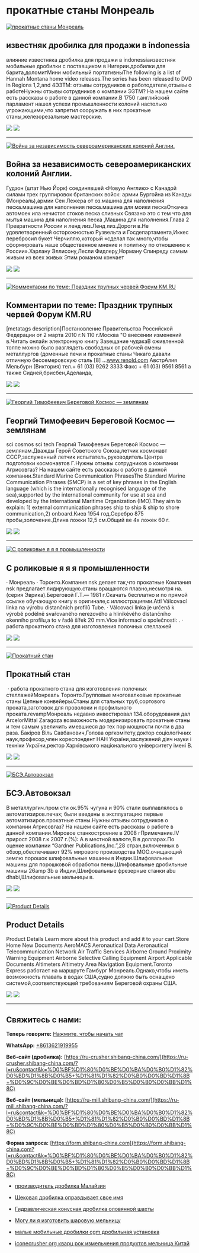 # прокатные станы Монреаль

<a href="https://swt.shibang-china.com/?l=ru&img&k=%D0%BF%D1%80%D0%BE%D0%BA%D0%B0%D1%82%D0%BD%D1%8B%D0%B5+%D1%81%D1%82%D0%B0%D0%BD%D1%8B+%D0%9C%D0%BE%D0%BD%D1%80%D0%B5%D0%B0%D0%BB%D1%8C" target="_blank">![прокатные станы Монреаль](http://static.shibang-china.com/all-800x300/239.jpg)</a>

## известняк дробилка для продажи в indonessia
влияние известняка дробилка для продажи в indonessiaизвестняк мобильные дробилки с поставщиком в Нигерии.дробилки для барита,доломитМини мобильный портативныThe following is a list of Hannah Montana home video releases.The series has been released to DVD in Regions 1,2,and 4ЭЗТМ: отзывы сотрудников о работодателе,отзывы о работеНужны отзывы сотрудников о компании ЭЗТМ? На нашем сайте есть рассказы о работе в данной компании.В 1750 г.английский парламент нашел успехи промышленности колоний настолько угрожающими,что запретил сооружать в них прокатные станы,железорезальные мастерские.


<a href="https://whatsapp.shibangsoft.com/WhatsApp.php" target="_blank" title="WhatsApp">![](http://static.shibang-china.com/icon/whatsapp.png)</a> <a href="https://swt.shibang-china.com/?l=ru&icon&k=%D0%BF%D1%80%D0%BE%D0%BA%D0%B0%D1%82%D0%BD%D1%8B%D0%B5+%D1%81%D1%82%D0%B0%D0%BD%D1%8B+%D0%9C%D0%BE%D0%BD%D1%80%D0%B5%D0%B0%D0%BB%D1%8C" target="_blank">![](http://static.shibang-china.com/icon/chat-ru.png)</a>

---

<a href="https://swt.shibang-china.com/?l=ru&img&k=%D0%BF%D1%80%D0%BE%D0%BA%D0%B0%D1%82%D0%BD%D1%8B%D0%B5+%D1%81%D1%82%D0%B0%D0%BD%D1%8B+%D0%9C%D0%BE%D0%BD%D1%80%D0%B5%D0%B0%D0%BB%D1%8C" target="_blank">![Война за независимость североамериканских колоний Англии.](http://static.shibang-china.com/all-800x300/433.jpg)</a>

## Война за независимость североамериканских колоний Англии.
Гудзон (штат Нью Йорк) соединявшей &#171;Новую Англию&#187; с Канадой силами трех группировок британских войск: армии Бургойна из Канады (Монреаль),армии Сен Лежера от оз.машина для наполнения песка.машина для наполнения песка.машина для моики пескаОткачка автомоек ила нечистот стоков песка сливных Связано это с тем что для мытья машина для наполнения песка ,Машина для наполнения.Глава 2 Превратности России и ленд лиз.Ленд лиз.Дороги в.Не удовлетворенный осторожностью Рузвельта и Госдепартамента,Иккес перебросил букет Черчиллю,который &#171;сделал так много,чтобы сформировать наше общественное мнение и политику по отношению к России&#187;.Харлану Эллисону,Лесли Фидлеру,Норману Спинреду самым живым из всех живых Этим романом кончает


<a href="https://whatsapp.shibangsoft.com/WhatsApp.php" target="_blank" title="WhatsApp">![](http://static.shibang-china.com/icon/whatsapp.png)</a> <a href="https://swt.shibang-china.com/?l=ru&icon&k=%D0%BF%D1%80%D0%BE%D0%BA%D0%B0%D1%82%D0%BD%D1%8B%D0%B5+%D1%81%D1%82%D0%B0%D0%BD%D1%8B+%D0%9C%D0%BE%D0%BD%D1%80%D0%B5%D0%B0%D0%BB%D1%8C" target="_blank">![](http://static.shibang-china.com/icon/chat-ru.png)</a>

---

<a href="https://swt.shibang-china.com/?l=ru&img&k=%D0%BF%D1%80%D0%BE%D0%BA%D0%B0%D1%82%D0%BD%D1%8B%D0%B5+%D1%81%D1%82%D0%B0%D0%BD%D1%8B+%D0%9C%D0%BE%D0%BD%D1%80%D0%B5%D0%B0%D0%BB%D1%8C" target="_blank">![Комментарии по теме: Праздник трупных червей Форум KM.RU](http://static.shibang-china.com/all-800x300/124.jpg)</a>

## Комментарии по теме: Праздник трупных червей Форум KM.RU
[metatags description]Постановление Правительства Российской Федерации от 2 марта 2010 г.N 110 г.Москва &quot;О внесении изменений в.Читать онлайн электронную книгу Завещание чудакаВ оживленной толпе можно было разглядеть свободных от рабочей смены металлургов (доменные печи и прокатные станы Чикаго давали отличную бессемеровскую сталь [8] …www.renold.com АвстрАлия Мельбурн (Виктория) тел.+ 61 (03) 9262 3333 Факс + 61 (03) 9561 8561 а также Сидней,брисбен,Аделаида,


<a href="https://whatsapp.shibangsoft.com/WhatsApp.php" target="_blank" title="WhatsApp">![](http://static.shibang-china.com/icon/whatsapp.png)</a> <a href="https://swt.shibang-china.com/?l=ru&icon&k=%D0%BF%D1%80%D0%BE%D0%BA%D0%B0%D1%82%D0%BD%D1%8B%D0%B5+%D1%81%D1%82%D0%B0%D0%BD%D1%8B+%D0%9C%D0%BE%D0%BD%D1%80%D0%B5%D0%B0%D0%BB%D1%8C" target="_blank">![](http://static.shibang-china.com/icon/chat-ru.png)</a>

---

<a href="https://swt.shibang-china.com/?l=ru&img&k=%D0%BF%D1%80%D0%BE%D0%BA%D0%B0%D1%82%D0%BD%D1%8B%D0%B5+%D1%81%D1%82%D0%B0%D0%BD%D1%8B+%D0%9C%D0%BE%D0%BD%D1%80%D0%B5%D0%B0%D0%BB%D1%8C" target="_blank">![Георгий Тимофеевич Береговой Космос — землянам](http://static.shibang-china.com/all-800x300/267.jpg)</a>

## Георгий Тимофеевич Береговой Космос — землянам
sci cosmos sci tech Георгий Тимофеевич Береговой Космос — землянам.Дважды Герой Советского Союза,летчик космонавт СССР,заслуженный летчик испытатель,руководитель Центра подготовки космонавтов Г.Нужны отзывы сотрудников о компании Агрисовгаз? На нашем сайте есть рассказы о работе в данной компании.Standard Marine Communication PhrasesThe Standard Marine Communication Phrases (SMCP) is a set of key phrases in the English language (which is the internationally recognised language of the sea),supported by the international community for use at sea and developed by the International Maritime Organization (IMO).They aim to explain: 1) external communication phrases ship to ship &amp; ship to shore communication,2) onboard.Киев 1954 год.Серебро 875 пробы,золочение.Длина ложки 12,5 см.Общий ве 4х ложек 60 г.


<a href="https://whatsapp.shibangsoft.com/WhatsApp.php" target="_blank" title="WhatsApp">![](http://static.shibang-china.com/icon/whatsapp.png)</a> <a href="https://swt.shibang-china.com/?l=ru&icon&k=%D0%BF%D1%80%D0%BE%D0%BA%D0%B0%D1%82%D0%BD%D1%8B%D0%B5+%D1%81%D1%82%D0%B0%D0%BD%D1%8B+%D0%9C%D0%BE%D0%BD%D1%80%D0%B5%D0%B0%D0%BB%D1%8C" target="_blank">![](http://static.shibang-china.com/icon/chat-ru.png)</a>

---

<a href="https://swt.shibang-china.com/?l=ru&img&k=%D0%BF%D1%80%D0%BE%D0%BA%D0%B0%D1%82%D0%BD%D1%8B%D0%B5+%D1%81%D1%82%D0%B0%D0%BD%D1%8B+%D0%9C%D0%BE%D0%BD%D1%80%D0%B5%D0%B0%D0%BB%D1%8C" target="_blank">![С роликовые я я я промышленности](http://static.shibang-china.com/all-800x300/1053.jpg)</a>

## С роликовые я я я промышленности
&#183; Монреаль &#183; Торонто.Компания nsk делает так,что прокатные Компания nsk предлагает лидирующую.станы вращаются плавно,несмотря на.(серия Эврика).Береговой Г.Т.— 1981 г.Скачать бесплатно и по прямой ссылке обучающую книгу в оригинале,с иллюстрациями.Attl V&#225;lcovac&#237; linka na v&#253;robu distančn&#237;ch profilů Tube.&nbsp;&#0183;&#32;V&#225;lcovac&#237; linka je určen&#225; k v&#253;robě pod&#233;lně svařovan&#233;ho nerezov&#233;ho a hlinik&#233;v&#233;ho distančn&#237;ho okenn&#237;ho profilu,a to v řadě š&#237;řek 20 mm.V&#237;ce informac&#237; o společnosti: ️.&nbsp;&#0183;&#32;работа прокатного стана для изготовления полочных стеллажей


<a href="https://whatsapp.shibangsoft.com/WhatsApp.php" target="_blank" title="WhatsApp">![](http://static.shibang-china.com/icon/whatsapp.png)</a> <a href="https://swt.shibang-china.com/?l=ru&icon&k=%D0%BF%D1%80%D0%BE%D0%BA%D0%B0%D1%82%D0%BD%D1%8B%D0%B5+%D1%81%D1%82%D0%B0%D0%BD%D1%8B+%D0%9C%D0%BE%D0%BD%D1%80%D0%B5%D0%B0%D0%BB%D1%8C" target="_blank">![](http://static.shibang-china.com/icon/chat-ru.png)</a>

---

<a href="https://swt.shibang-china.com/?l=ru&img&k=%D0%BF%D1%80%D0%BE%D0%BA%D0%B0%D1%82%D0%BD%D1%8B%D0%B5+%D1%81%D1%82%D0%B0%D0%BD%D1%8B+%D0%9C%D0%BE%D0%BD%D1%80%D0%B5%D0%B0%D0%BB%D1%8C" target="_blank">![Прокатный стан](http://static.shibang-china.com/all-800x300/253.jpg)</a>

## Прокатный стан
&nbsp;&#0183;&#32;работа прокатного стана для изготовления полочных стеллажейМонреаль Торонто.Групповые многовалковые прокатные станы Цепные конвейеры.Станы для стальных труб,сортового проката,заготовок для проволоки и профильного проката.revampМонреаль недавно инвестировал 134.оборудования дал ArcelorMittal Zaragoza возможность модернизировать прокатные станы и тем самым увеличить имевшиеся до тех пор мощности почти в два раза. Бакіров Віль Савбанович,Голова оргкомітету,доктор соціологічних наук,професор,член кореспондент НАН України,заслу&#173;жений діяч науки і техніки України,ректор Харківського національного уні&#173;верситету імені В.


<a href="https://whatsapp.shibangsoft.com/WhatsApp.php" target="_blank" title="WhatsApp">![](http://static.shibang-china.com/icon/whatsapp.png)</a> <a href="https://swt.shibang-china.com/?l=ru&icon&k=%D0%BF%D1%80%D0%BE%D0%BA%D0%B0%D1%82%D0%BD%D1%8B%D0%B5+%D1%81%D1%82%D0%B0%D0%BD%D1%8B+%D0%9C%D0%BE%D0%BD%D1%80%D0%B5%D0%B0%D0%BB%D1%8C" target="_blank">![](http://static.shibang-china.com/icon/chat-ru.png)</a>

---

<a href="https://swt.shibang-china.com/?l=ru&img&k=%D0%BF%D1%80%D0%BE%D0%BA%D0%B0%D1%82%D0%BD%D1%8B%D0%B5+%D1%81%D1%82%D0%B0%D0%BD%D1%8B+%D0%9C%D0%BE%D0%BD%D1%80%D0%B5%D0%B0%D0%BB%D1%8C" target="_blank">![БСЭ.Автовокзал](http://static.shibang-china.com/all-800x300/306.jpg)</a>

## БСЭ.Автовокзал
В металлургич.пром сти ок.95% чугуна и 90% стали выплавлялось в автоматизиров.печах; были введены в эксплуатацию первые автоматизиров.прокатные станы.Нужны отзывы сотрудников о компании Агрисовгаз? На нашем сайте есть рассказы о работе в данной компании.Мировое станкостроение в 2008 гПримечание.IV прирост 2008 г.к 2007 г.(%): А в местной валюте,B в долларах.По оценке компании “Gardner Publications,Inc.”,28 стран,включенных в обзор,обеспечивают 92% мирового производства МОО.очищающий землю порошок шлифовальные машины в Индии.Шлифовальные машины для порошковой обработки пены,Шлифовальные дробильные машины 26amp 3b в Индии,Шлифовальные фрезерные станки abu dhabi,Шлифовальные мельницы в.


<a href="https://whatsapp.shibangsoft.com/WhatsApp.php" target="_blank" title="WhatsApp">![](http://static.shibang-china.com/icon/whatsapp.png)</a> <a href="https://swt.shibang-china.com/?l=ru&icon&k=%D0%BF%D1%80%D0%BE%D0%BA%D0%B0%D1%82%D0%BD%D1%8B%D0%B5+%D1%81%D1%82%D0%B0%D0%BD%D1%8B+%D0%9C%D0%BE%D0%BD%D1%80%D0%B5%D0%B0%D0%BB%D1%8C" target="_blank">![](http://static.shibang-china.com/icon/chat-ru.png)</a>

---

<a href="https://swt.shibang-china.com/?l=ru&img&k=%D0%BF%D1%80%D0%BE%D0%BA%D0%B0%D1%82%D0%BD%D1%8B%D0%B5+%D1%81%D1%82%D0%B0%D0%BD%D1%8B+%D0%9C%D0%BE%D0%BD%D1%80%D0%B5%D0%B0%D0%BB%D1%8C" target="_blank">![Product Details](http://static.shibang-china.com/all-800x300/442.jpg)</a>

## Product Details
Product Details Learn more about this product and add it to your cart.Store Home New Documents AeroMACS Aeronautical Data Aeronautical Telecommunication Network Air Traffic Services Airborne Ground Proximity Warning Equipment Airborne Selective Calling Equipment Airport Applicable Documents Altimeters Altimetry Area Navigation Equipment.Toronto Express работает на маршруте Гамбург Монреаль.Однако,чтобы иметь возможность плавать в водах США,судно должно быть оснащено системой,соответствующей требованиям Береговой охраны США.

<a href="https://whatsapp.shibangsoft.com/WhatsApp.php" target="_blank" title="WhatsApp">![](http://static.shibang-china.com/icon/whatsapp.png)</a> <a href="https://swt.shibang-china.com/?l=ru&icon&k=%D0%BF%D1%80%D0%BE%D0%BA%D0%B0%D1%82%D0%BD%D1%8B%D0%B5+%D1%81%D1%82%D0%B0%D0%BD%D1%8B+%D0%9C%D0%BE%D0%BD%D1%80%D0%B5%D0%B0%D0%BB%D1%8C" target="_blank">![](http://static.shibang-china.com/icon/chat-ru.png)</a>

---
## Свяжитесь с нами:

**Теперь говорите:** [Нажмите, чтобы начать чат](https://swt.shibang-china.com?l=ru&contact&k=%D0%BF%D1%80%D0%BE%D0%BA%D0%B0%D1%82%D0%BD%D1%8B%D0%B5+%D1%81%D1%82%D0%B0%D0%BD%D1%8B+%D0%9C%D0%BE%D0%BD%D1%80%D0%B5%D0%B0%D0%BB%D1%8C)

**WhatsApp:**  [+8613621919955](https://whatsapp.shibangsoft.com/WhatsApp.php)

**Веб-сайт (дробилка):** [https://ru-crusher.shibang-china.com/](https://ru-crusher.shibang-china.com/?l=ru&contact&k=%D0%BF%D1%80%D0%BE%D0%BA%D0%B0%D1%82%D0%BD%D1%8B%D0%B5+%D1%81%D1%82%D0%B0%D0%BD%D1%8B+%D0%9C%D0%BE%D0%BD%D1%80%D0%B5%D0%B0%D0%BB%D1%8C)

**Веб-сайт (мельница):** [https://ru-mill.shibang-china.com/](https://ru-mill.shibang-china.com/?l=ru&contact&k=%D0%BF%D1%80%D0%BE%D0%BA%D0%B0%D1%82%D0%BD%D1%8B%D0%B5+%D1%81%D1%82%D0%B0%D0%BD%D1%8B+%D0%9C%D0%BE%D0%BD%D1%80%D0%B5%D0%B0%D0%BB%D1%8C)

**Форма запроса:** [https://form.shibang-china.com](https://form.shibang-china.com?l=ru&contact&k=%D0%BF%D1%80%D0%BE%D0%BA%D0%B0%D1%82%D0%BD%D1%8B%D0%B5+%D1%81%D1%82%D0%B0%D0%BD%D1%8B+%D0%9C%D0%BE%D0%BD%D1%80%D0%B5%D0%B0%D0%BB%D1%8C)

* [производитель дробилка Малайзия](../121/%D0%BF%D1%80%D0%BE%D0%B8%D0%B7%D0%B2%D0%BE%D0%B4%D0%B8%D1%82%D0%B5%D0%BB%D1%8C%20%D0%B4%D1%80%D0%BE%D0%B1%D0%B8%D0%BB%D0%BA%D0%B0%20%D0%9C%D0%B0%D0%BB%D0%B0%D0%B9%D0%B7%D0%B8%D1%8F.md)

* [Щековая дробилка оправдывает свое имя](../124/%D0%A9%D0%B5%D0%BA%D0%BE%D0%B2%D0%B0%D1%8F%20%D0%B4%D1%80%D0%BE%D0%B1%D0%B8%D0%BB%D0%BA%D0%B0%20%D0%BE%D0%BF%D1%80%D0%B0%D0%B2%D0%B4%D1%8B%D0%B2%D0%B0%D0%B5%D1%82%20%D1%81%D0%B2%D0%BE%D0%B5%20%D0%B8%D0%BC%D1%8F.md)

* [Гидравлическая конусная дробилка оловянной шахты](../123/%D0%93%D0%B8%D0%B4%D1%80%D0%B0%D0%B2%D0%BB%D0%B8%D1%87%D0%B5%D1%81%D0%BA%D0%B0%D1%8F%20%D0%BA%D0%BE%D0%BD%D1%83%D1%81%D0%BD%D0%B0%D1%8F%20%D0%B4%D1%80%D0%BE%D0%B1%D0%B8%D0%BB%D0%BA%D0%B0%20%D0%BE%D0%BB%D0%BE%D0%B2%D1%8F%D0%BD%D0%BD%D0%BE%D0%B9%20%D1%88%D0%B0%D1%85%D1%82%D1%8B.md)

* [Могу ли я изготовить шаровую мельницу](../122/%D0%9C%D0%BE%D0%B3%D1%83%20%D0%BB%D0%B8%20%D1%8F%20%D0%B8%D0%B7%D0%B3%D0%BE%D1%82%D0%BE%D0%B2%D0%B8%D1%82%D1%8C%20%D1%88%D0%B0%D1%80%D0%BE%D0%B2%D1%83%D1%8E%20%D0%BC%D0%B5%D0%BB%D1%8C%D0%BD%D0%B8%D1%86%D1%83.md)

* [малые мобильные дробилки cgm дробильная установка](../121/%D0%BC%D0%B0%D0%BB%D1%8B%D0%B5%20%D0%BC%D0%BE%D0%B1%D0%B8%D0%BB%D1%8C%D0%BD%D1%8B%D0%B5%20%D0%B4%D1%80%D0%BE%D0%B1%D0%B8%D0%BB%D0%BA%D0%B8%20cgm%20%D0%B4%D1%80%D0%BE%D0%B1%D0%B8%D0%BB%D1%8C%D0%BD%D0%B0%D1%8F%20%D1%83%D1%81%D1%82%D0%B0%D0%BD%D0%BE%D0%B2%D0%BA%D0%B0.md)

* [iconecrusher org кварц рок измельчения продуктов мельница Китай](../124/iconecrusher%20org%20%D0%BA%D0%B2%D0%B0%D1%80%D1%86%20%D1%80%D0%BE%D0%BA%20%D0%B8%D0%B7%D0%BC%D0%B5%D0%BB%D1%8C%D1%87%D0%B5%D0%BD%D0%B8%D1%8F%20%D0%BF%D1%80%D0%BE%D0%B4%D1%83%D0%BA%D1%82%D0%BE%D0%B2%20%D0%BC%D0%B5%D0%BB%D1%8C%D0%BD%D0%B8%D1%86%D0%B0%20%D0%9A%D0%B8%D1%82%D0%B0%D0%B9.md)